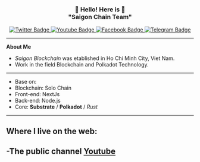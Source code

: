 <h3 align="center">👋   Hello! Here is 👋 <br/> "Saigon Chain Team" </h3>

<div id="badges" align="center">
  <a href="https://twitter.com/saigonchain">
    <img src="https://img.shields.io/badge/Twitter-green?style=for-the-badge&logo=twitter&logoColor=white" alt="Twitter Badge"/>
  </a>
  <a href="https://youtube.com/@saigonchain">
    <img src="https://img.shields.io/badge/YouTube-red?style=for-the-badge&logo=youtube&logoColor=white" alt="Youtube Badge"/>
  </a>
  <a href="https://facebook.com/saigonblockchain">
    <img src="https://img.shields.io/badge/Facebook-gray?style=for-the-badge&logo=facebook&logoColor=white" alt="Facebook Badge"/>
  </a>
  <a href="https://t.me/saigonchain">
    <img src="https://img.shields.io/badge/Telegram-yellow?style=for-the-badge&logo=telegram&logoColor=white" alt="Telegram Badge"/>
  </a>
  <br/>
</div>

---
**About Me**
- *Saigon Blockchain* was etablished in Ho Chi Minh City, Viet Nam. 
- Work in the field Blockchain and Polkadot Technology.
---
- Base on:
 - Blockchain: Solo Chain
 - Front-end: NextJs
 - Back-end: Node.js
 - Core: **Substrate** / **Polkadot** / *Rust*
---
Where I live on the web:
-----------------------
-The public channel <a href="https://youtube.com/@saigonchain">Youtube</a>
-----------------------


